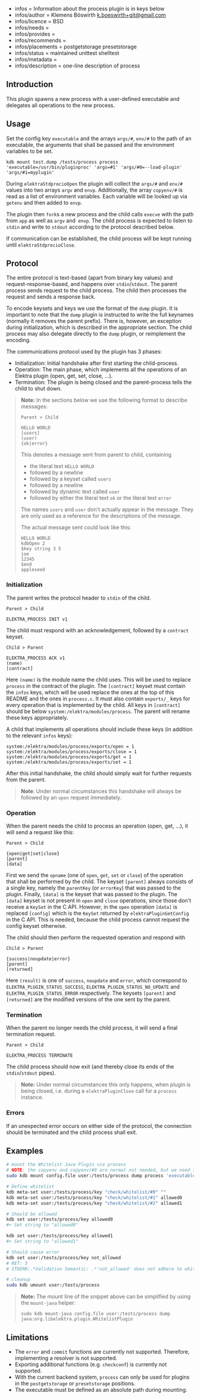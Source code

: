 - infos = Information about the process plugin is in keys below
- infos/author = Klemens Böswirth <k.boeswirth+git@gmail.com>
- infos/licence = BSD
- infos/needs =
- infos/provides =
- infos/recommends =
- infos/placements = postgetstorage presetstorage
- infos/status = maintained unittest shelltest
- infos/metadata =
- infos/description = one-line description of process

## Introduction

This plugin spawns a new process with a user-defined executable and delegates all operations to the new process.

## Usage

Set the config key `executable` and the arrays `args/#`, `env/#` to the path of an executable, the arguments that shall be passed and the environment variables to be set.

```
kdb mount test.dump /tests/process process 'executable=/usr/bin/pluginproc' 'args=#1' 'args/#0=--load-plugin' 'args/#1=myplugin'
```

During `elektraStdprocioOpen` the plugin will collect the `args/#` and `env/#` values into two arrays `argv` and `envp`.
Additionally, the array `copyenv/#` is read as a list of environment variables.
Each variable will be looked up via `getenv` and then added to `envp`.

The plugin then `fork`s a new process and the child calls `execve` with the path from `app` as well as `argv` and` envp`.
The child process is expected to listen to `stdin` and write to `stdout` according to the protocol described below.

If communication can be established, the child process will be kept running until `elektraStdprocioClose`.

## Protocol

The entire protocol is text-based (apart from binary key values) and request-response-based, and happens over `stdin`/`stdout`.
The parent process sends request to the child process.
The child then processes the request and sends a response back.

To encode keysets and keys we use the format of the `dump` plugin.
It is important to note that the `dump` plugin is instructed to write the full keynames (normally it removes the parent prefix).
There is, however, an exception during initialization, which is described in the appropriate section.
The child process may also delegate directly to the `dump` plugin, or reimplement the encoding.

The communications protocol used by the plugin has 3 phases:

- Initialization: Initial handshake after first starting the child-process.
- Operation: The main phase, which implements all the operations of an Elektra plugin (open, get, set, close, ...).
- Termination: The plugin is being closed and the parent-process tells the child to shut down.

> **Note:** In the sections below we use the following format to describe messages:
>
> ```
> Parent > Child
>
> HELLO WORLD
> [users]
> (user)
> {ok|error}
> ```
>
> This denotes a message sent from parent to child, containing
>
> - the literal text `HELLO WORLD`
> - followed by a newline
> - followed by a keyset called `users`
> - followed by a newline
> - followed by dynamic text called `user`
> - followed by either the literal text `ok` or the literal text `error`
>
> The names `users` and `user` don't actually appear in the message.
> They are only used as a reference for the descriptions of the message.
>
> The actual message sent could look like this:
>
> ```
> HELLO WORLD
> kdbOpen 2
> $key string 3 5
> joe
> 12345
> $end
> appleseed
> ```

### Initialization

The parent writes the protocol header to `stdin` of the child.

```
Parent > Child

ELEKTRA_PROCESS INIT v1
```

The child must respond with an acknowledgement, followed by a `contract` keyset.

```
Child > Parent

ELEKTRA_PROCESS ACK v1
(name)
[contract]
```

Here `(name)` is the module name the child uses.
This will be used to replace `process` in the contract of the plugin.
The `[contract]` keyset must contain the `infos` keys, which will be used replace the ones at the top of this README and the ones in `process.c`.
It must also contain `exports/_` keys for every operation that is implemented by the child.
All keys in `[contract]` should be below `system:/elektra/modules/process`.
The parent will rename these keys appropriately.

A child that implements all operations should include these keys (in addition to the relevant `infos` keys):

```
system:/elektra/modules/process/exports/open = 1
system:/elektra/modules/process/exports/close = 1
system:/elektra/modules/process/exports/get = 1
system:/elektra/modules/process/exports/set = 1
```

After this initial handshake, the child should simply wait for further requests from the parent.

> **Note**: Under normal circumstances this handshake will always be followed by an `open` request immediately.

### Operation

When the parent needs the child to process an operation (open, get, ...), it will send a request like this:

```
Parent > Child

{open|get|set|close}
[parent]
[data]
```

First we send the `opname` (one of `open`, `get`, `set` or `close`) of the operation that shall be performed by the child.
The keyset `[parent]` always consists of a single key, namely the `parentKey` (or `errorKey`) that was passed to the plugin.
Finally, `[data]` is the keyset that was passed to the plugin.
The `[data]` keyset is not present in `open` and `close` operations, since those don't receive a `KeySet` in the C API.
However, in the `open` operation `[data]` is replaced `[config]` which is the `KeySet` returned by `elektraPluginGetConfig` in the C API.
This is needed, because the child process cannot request the config keyset otherwise.

The child should then perform the requested operation and respond with

```
Child > Parent

{success|noupdate|error}
[parent]
[returned]
```

Here `(result)` is one of `success`, `noupdate` and `error`, which correspond to `ELEKTRA_PLUGIN_STATUS_SUCCESS`, `ELEKTRA_PLUGIN_STATUS_NO_UPDATE` and `ELEKTRA_PLUGIN_STATUS_ERROR` respectively.
The keysets `[parent]` and `[returned]` are the modified versions of the one sent by the parent.

### Termination

When the parent no longer needs the child process, it will send a final termination request.

```
Parent > Child

ELEKTRA_PROCESS TERMINATE
```

The child process should now exit (and thereby close its ends of the `stdin`/`stdout` pipes).

> **Note:** Under normal circumstances this only happens, when plugin is being closed, i.e. during a `elektraPluginClose` call for a `process` instance.

### Errors

If an unexpected error occurs on either side of the protocol, the connection should be terminated and the child process shall exit.

## Examples

```sh
# mount the Whitelist Java Plugin via process
# NOTE: the copyenv and copyenv/#0 are normal not needed, but we need them to make this script work as an automated test
sudo kdb mount config.file user:/tests/process dump process 'executable=/usr/bin/java' 'args=#3' 'args/#0=-cp' "args/#1=$BUILD_DIR/src/bindings/jna/plugins/whitelist/build/libs/whitelist-$(kdb --version | sed -nE 's/KDB_VERSION: (.+)/\1/gp')-all.jar" 'args/#2=org.libelektra.process.PluginProcess' 'args/#3=org.libelektra.plugin.WhitelistPlugin' 'copyenv=#0' "copyenv/#0=LD_LIBRARY_PATH"

# Define whitelist
kdb meta-set user:/tests/process/key "check/whitelist/#0" ""
kdb meta-set user:/tests/process/key "check/whitelist/#1" allowed0
kdb meta-set user:/tests/process/key "check/whitelist/#2" allowed1

# Should be allowed
kdb set user:/tests/process/key allowed0
#> Set string to "allowed0"

kdb set user:/tests/process/key allowed1
#> Set string to "allowed1"

# Should cause error
kdb set user:/tests/process/key not_allowed
# RET: 5
# STDERR:.*Validation Semantic: .*'not_allowed' does not adhere to whitelist.*

# cleanup
sudo kdb umount user:/tests/process
```

> **Note:** The mount line of the snippet above can be simplified by using the `mount-java` helper:
>
> ```
> sudo kdb mount-java config.file user:/tests/process dump java:org.libelektra.plugin.WhitelistPlugin
> ```

## Limitations

- The `error` and `commit` functions are currently not supported. Therefore, implementing a resolver is not supported.
- Exporting additional functions (e.g. `checkconf`) is currently not supported.
- With the current backend system, `process` can only be used for plugins in the `postgetstorage` or `presetstorage` positions.
- The executable must be defined as an absolute path during mounting.
